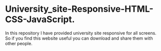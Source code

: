 # University_site-Responsive-HTML-CSS-JavaScript.
In this repository I have provided university site responsive for all screens. So if you find this website useful you can download and share them with other people.
